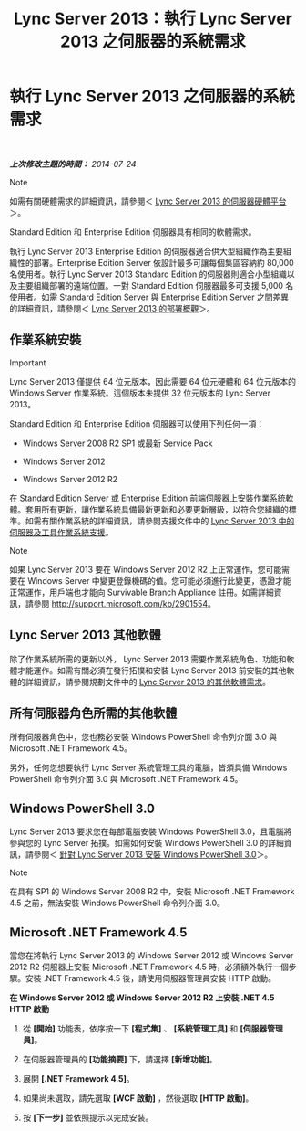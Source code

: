 ﻿---
title: Lync Server 2013：執行 Lync Server 2013 之伺服器的系統需求
TOCTitle: 執行 Lync Server 2013 之伺服器的系統需求
ms:assetid: 781d487d-5958-416a-becb-904d9af3cc0a
ms:mtpsurl: https://technet.microsoft.com/zh-tw/library/Gg398588(v=OCS.15)
ms:contentKeyID: 49291376
ms.date: 08/10/2015
mtps_version: v=OCS.15
ms.translationtype: HT
---

# 執行 Lync Server 2013 之伺服器的系統需求

 

_**上次修改主題的時間：** 2014-07-24_

> [!NOTE]  
> 如需有關硬體需求的詳細資訊，請參閱＜ <a href="lync-server-2013-server-hardware-platforms.md">Lync Server 2013 的伺服器硬體平台</a>＞。



Standard Edition 和 Enterprise Edition 伺服器具有相同的軟體需求。

執行 Lync Server 2013 Enterprise Edition 的伺服器適合供大型組織作為主要組織性的部署。Enterprise Edition Server 依設計最多可讓每個集區容納約 80,000 名使用者。執行 Lync Server 2013 Standard Edition 的伺服器則適合小型組織以及主要組織部署的遠端位置。一對 Standard Edition 伺服器最多可支援 5,000 名使用者。如需 Standard Edition Server 與 Enterprise Edition Server 之間差異的詳細資訊，請參閱＜ [Lync Server 2013 的部署概觀](lync-server-2013-deployment-overview.md)＞。

## 作業系統安裝

> [!IMPORTANT]  
> Lync Server 2013 僅提供 64 位元版本，因此需要 64 位元硬體和 64 位元版本的 Windows Server 作業系統。這個版本未提供 32 位元版本的 Lync Server 2013。



Standard Edition 和 Enterprise Edition 伺服器可以使用下列任何一項：

  - Windows Server 2008 R2 SP1 或最新 Service Pack

  - Windows Server 2012

  - Windows Server 2012 R2

在 Standard Edition Server 或 Enterprise Edition 前端伺服器上安裝作業系統軟體。套用所有更新，讓作業系統具備最新更新和必要更新層級，以符合您組織的標準。如需有關作業系統的詳細資訊，請參閱支援文件中的 [Lync Server 2013 中的伺服器及工具作業系統支援](lync-server-2013-server-and-tools-operating-system-support.md)。

> [!NOTE]  
> 如果 Lync Server 2013 要在 Windows Server 2012 R2 上正常運作，您可能需要在 Windows Server 中變更登錄機碼的值。您可能必須進行此變更，憑證才能正常運作，用戶端也才能向 Survivable Branch Appliance 註冊。如需詳細資訊，請參閱 <a href="http://support.microsoft.com/kb/2901554" class="uri">http://support.microsoft.com/kb/2901554</a>。



## Lync Server 2013 其他軟體

除了作業系統所需的更新以外， Lync Server 2013 需要作業系統角色、功能和軟體才能運作。如需有關必須在發行拓撲和安裝 Lync Server 2013 前安裝的其他軟體的詳細資訊，請參閱規劃文件中的 [Lync Server 2013 的其他軟體需求](lync-server-2013-additional-software-requirements.md)。

## 所有伺服器角色所需的其他軟體

所有伺服器角色中，您也務必安裝 Windows PowerShell 命令列介面 3.0 與 Microsoft .NET Framework 4.5。

另外，任何您想要執行 Lync Server 系統管理工具的電腦，皆須具備 Windows PowerShell 命令列介面 3.0 與 Microsoft .NET Framework 4.5。

## Windows PowerShell 3.0

Lync Server 2013 要求您在每部電腦安裝 Windows PowerShell 3.0，且電腦將參與您的 Lync Server 拓撲。如需如何安裝 Windows PowerShell 3.0 的詳細資訊，請參閱＜ [針對 Lync Server 2013 安裝 Windows PowerShell 3.0](lync-server-2013-installing-windows-powershell-3-0.md)＞。

> [!NOTE]  
> 在具有 SP1 的 Windows Server 2008 R2 中，安裝 Microsoft .NET Framework 4.5 之前，無法安裝 Windows PowerShell 命令列介面 3.0。



## Microsoft .NET Framework 4.5

當您在將執行 Lync Server 2013 的 Windows Server 2012 或 Windows Server 2012 R2 伺服器上安裝 Microsoft .NET Framework 4.5 時，必須額外執行一個步驟。安裝 .NET Framework 4.5 後，請使用伺服器管理員安裝 HTTP 啟動。

**在 Windows Server 2012 或 Windows Server 2012 R2 上安裝 .NET 4.5 HTTP 啟動**

1.  從 **\[開始\]** 功能表，依序按一下 **\[程式集\]** 、 **\[系統管理工具\]** 和 **\[伺服器管理員\]**。

2.  在伺服器管理員的 **\[功能摘要\]** 下，請選擇 **\[新增功能\]**。

3.  展開 **\[.NET Framework 4.5\]**。

4.  如果尚未選取，請先選取 **\[WCF 啟動\]** ，然後選取 **\[HTTP 啟動\]**。

5.  按 **\[下一步\]** 並依照提示以完成安裝。

